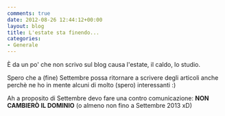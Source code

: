 ```yaml
---
comments: true
date: 2012-08-26 12:44:12+00:00
layout: blog
title: L'estate sta finendo...
categories:
- Generale
---
```


È da un po' che non scrivo sul blog causa l'estate, il caldo, lo studio.

Spero che a (fine) Settembre possa ritornare a scrivere degli articoli anche perchè ne ho in mente alcuni di molto (spero) interessanti :)

Ah a proposito di Settembre devo fare una contro comunicazione: **NON CAMBIERÒ IL DOMINIO** (o almeno non fino a Settembre 2013 xD)
